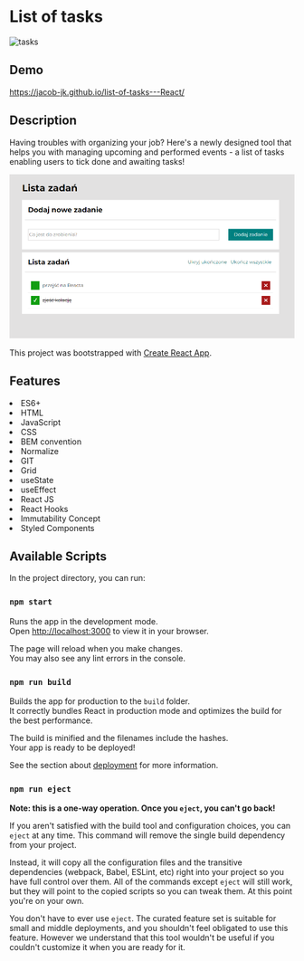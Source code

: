 # List of tasks

![tasks](https://cdn.dribbble.com/users/4241563/screenshots/11874468/media/7796309c77cf752615a3f9062e6a3b3d.gif)

## Demo

https://jacob-jk.github.io/list-of-tasks---React/

## Description

Having troubles with organizing your job? Here's a newly designed tool that helps you with managing upcoming and performed events - a list of tasks enabling users to tick done and awaiting tasks!

![app](/src/images/screenshot.png)

This project was bootstrapped with [Create React App](https://github.com/facebook/create-react-app).

## Features

<li>ES6+</li>
<li>HTML</li>
<li>JavaScript</li>
<li>CSS</li>
<li>BEM convention</li>
<li>Normalize</li>
<li>GIT</li>
<li>Grid</li>
<li>useState</li>
<li>useEffect</li>
<li>React JS</li>
<li>React Hooks</li>
<li>Immutability Concept</li>
<li>Styled Components</li>

## Available Scripts

In the project directory, you can run:

### `npm start`

Runs the app in the development mode.\
Open [http://localhost:3000](http://localhost:3000) to view it in your browser.

The page will reload when you make changes.\
You may also see any lint errors in the console.

### `npm run build`

Builds the app for production to the `build` folder.\
It correctly bundles React in production mode and optimizes the build for the best performance.

The build is minified and the filenames include the hashes.\
Your app is ready to be deployed!

See the section about [deployment](https://facebook.github.io/create-react-app/docs/deployment) for more information.

### `npm run eject`

**Note: this is a one-way operation. Once you `eject`, you can't go back!**

If you aren't satisfied with the build tool and configuration choices, you can `eject` at any time. This command will remove the single build dependency from your project.

Instead, it will copy all the configuration files and the transitive dependencies (webpack, Babel, ESLint, etc) right into your project so you have full control over them. All of the commands except `eject` will still work, but they will point to the copied scripts so you can tweak them. At this point you're on your own.

You don't have to ever use `eject`. The curated feature set is suitable for small and middle deployments, and you shouldn't feel obligated to use this feature. However we understand that this tool wouldn't be useful if you couldn't customize it when you are ready for it.
